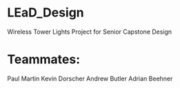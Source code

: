# LEaD_Design
Wireless Tower Lights Project for Senior Capstone Design

# Teammates:
Paul Martin
Kevin Dorscher
Andrew Butler
Adrian Beehner

